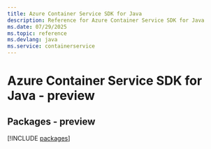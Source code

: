 ```yaml
---
title: Azure Container Service SDK for Java
description: Reference for Azure Container Service SDK for Java
ms.date: 07/29/2025
ms.topic: reference
ms.devlang: java
ms.service: containerservice
---
```

# Azure Container Service SDK for Java - preview
## Packages - preview
[!INCLUDE [packages](container-service-index.md)]